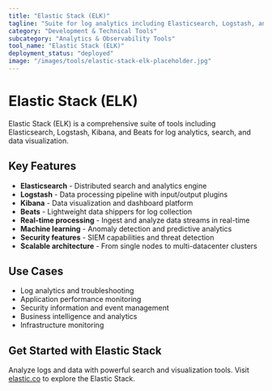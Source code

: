 ```yaml
---
title: "Elastic Stack (ELK)"
tagline: "Suite for log analytics including Elasticsearch, Logstash, and Kibana"
category: "Development & Technical Tools"
subcategory: "Analytics & Observability Tools"
tool_name: "Elastic Stack (ELK)"
deployment_status: "deployed"
image: "/images/tools/elastic-stack-elk-placeholder.jpg"
---
```


# Elastic Stack (ELK)

Elastic Stack (ELK) is a comprehensive suite of tools including Elasticsearch, Logstash, Kibana, and Beats for log analytics, search, and data visualization.

## Key Features

- **Elasticsearch** - Distributed search and analytics engine
- **Logstash** - Data processing pipeline with input/output plugins
- **Kibana** - Data visualization and dashboard platform
- **Beats** - Lightweight data shippers for log collection
- **Real-time processing** - Ingest and analyze data streams in real-time
- **Machine learning** - Anomaly detection and predictive analytics
- **Security features** - SIEM capabilities and threat detection
- **Scalable architecture** - From single nodes to multi-datacenter clusters

## Use Cases

- Log analytics and troubleshooting
- Application performance monitoring
- Security information and event management
- Business intelligence and analytics
- Infrastructure monitoring

## Get Started with Elastic Stack

Analyze logs and data with powerful search and visualization tools. Visit [elastic.co](https://elastic.co) to explore the Elastic Stack.